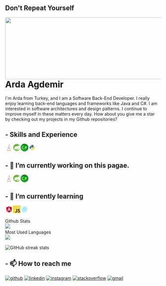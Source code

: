## Don't Repeat Yourself
<img src = "https://media.giphy.com/media/RbDKaczqWovIugyJmW/giphy.gif" align="right" width="3500" height="200">
<br>
<br>

# Arda Agdemir
I'm Arda from Turkey, and I am a Software Back-End Developer. I really enjoy learning back-end languages and frameworks like Java and C#. I am interested in software architectures and design patterns. I continue to improve myself in these matters every day. 
How about you give me a star by checking out my projects in my Github repositories?

## - Skills and Experience
<img src= "https://raw.githubusercontent.com/github/explore/5b3600551e122a3277c2c5368af2ad5725ffa9a1/topics/java/java.png" width="25" height="25" ><img src = "https://raw.githubusercontent.com/github/explore/5b3600551e122a3277c2c5368af2ad5725ffa9a1/topics/spring/spring.png" width="25" height= "25"><img src = "https://raw.githubusercontent.com/github/explore/5b3600551e122a3277c2c5368af2ad5725ffa9a1/topics/csharp/csharp.png" width="25" height= "25"><img src= "https://raw.githubusercontent.com/github/explore/80688e429a7d4ef2fca1e82350fe8e3517d3494d/topics/python/python.png" width= "25" height= "25">

## - 🔭 I’m currently working on this pagae. 
<img src= "https://raw.githubusercontent.com/github/explore/5b3600551e122a3277c2c5368af2ad5725ffa9a1/topics/java/java.png" width="25" height="25" ><img src = "https://raw.githubusercontent.com/github/explore/5b3600551e122a3277c2c5368af2ad5725ffa9a1/topics/spring/spring.png" width="25" height= "25"><img src = "https://raw.githubusercontent.com/github/explore/5b3600551e122a3277c2c5368af2ad5725ffa9a1/topics/csharp/csharp.png" width="25" height= "25">

## - 🌱 I’m currently learning
<img src= "https://raw.githubusercontent.com/github/explore/80688e429a7d4ef2fca1e82350fe8e3517d3494d/topics/angular/angular.png" width= "25" height= "25"><img src= "https://raw.githubusercontent.com/github/explore/80688e429a7d4ef2fca1e82350fe8e3517d3494d/topics/javascript/javascript.png" width= "25" height= "25"><img src= "https://raw.githubusercontent.com/github/explore/80688e429a7d4ef2fca1e82350fe8e3517d3494d/topics/react/react.png" width= "25" height= "25">


<summary> Github Stats</summary>
<img src="https://github-readme-stats.vercel.app/api?username=ardaagdemir&theme=radical" width="400">
<summary>Most Used Languages</summary>
<img src="https://github-readme-stats.vercel.app/api/top-langs/?username=ardaagdemir" width="250">

![GitHub streak stats](https://github-readme-streak-stats.herokuapp.com/?user=ardaagdemir)  



## - 📫 How to reach me
[<img src='https://cdn.jsdelivr.net/npm/simple-icons@3.0.1/icons/github.svg' alt='github' height='40'>](https://github.com/ardaagdemir)  [<img src='https://cdn.jsdelivr.net/npm/simple-icons@3.0.1/icons/linkedin.svg' alt='linkedin' height='40'>](https://www.linkedin.com/in/ardaagdemir/)  [<img src='https://cdn.jsdelivr.net/npm/simple-icons@3.0.1/icons/instagram.svg' alt='instagram' height='40'>](https://www.instagram.com/ardaagdemir/)  [<img src='https://cdn.jsdelivr.net/npm/simple-icons@3.0.1/icons/stackoverflow.svg' alt='stackoverflow' height='40'>](https://stackoverflow.com/users/15804930/ardaagdemir)  [<img src='https://cdn.jsdelivr.net/npm/simple-icons@3.0.1/icons/gmail.svg' alt='gmail' height='40'>](ardagdemirr@gmail.com)  







